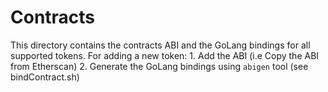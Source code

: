 # Contracts

This directory contains the contracts ABI and the GoLang bindings for all supported tokens.
For adding a new token:
    1. Add the ABI (i.e Copy the ABI from Etherscan)
    2. Generate the GoLang bindings using `abigen` tool (see bindContract.sh)

